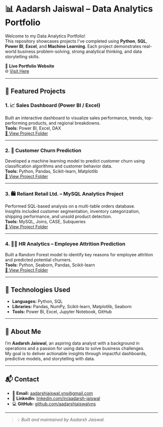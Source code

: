 # 📊 Aadarsh Jaiswal – Data Analytics Portfolio

Welcome to my Data Analytics Portfolio!  
This repository showcases projects I've completed using **Python**, **SQL**, **Power BI**, **Excel**, and **Machine Learning**. Each project demonstrates real-world business problem-solving, strong analytical thinking, and data storytelling skills.

🔗 **Live Portfolio Website**  
🌐 [Visit Here](https://aadarshjaiswalvns.github.io/Data-Analytics-Portfolio/)

---

## 💼 Featured Projects

### 1. 📈 Sales Dashboard (Power BI / Excel)
Built an interactive dashboard to visualize sales performance, trends, top-performing products, and regional breakdowns.  
**Tools:** Power BI, Excel, DAX  
[📂 View Project Folder](https://github.com/aadarshjaiswalvns/PowerBI-Superstore-Sales-Dashbaord)

---

### 2. 🔁 Customer Churn Prediction
Developed a machine learning model to predict customer churn using classification algorithms and customer behavior data.  
**Tools:** Python, Pandas, Scikit-learn, Matplotlib  
[📂 View Project Folder](https://github.com/aadarshjaiswalvns/Customer-Churn-Prediction)

---

### 3. 🛍️ Reliant Retail Ltd. – MySQL Analytics Project
Performed SQL-based analysis on a multi-table orders database.  
Insights included customer segmentation, inventory categorization, shipping performance, and unsold product detection.  
**Tools:** MySQL, Joins, CASE, Subqueries  
[📂 View Project Folder](https://github.com/aadarshjaiswalvns/Reliant-Retail-Ltd-MySQL-Analytics-Project)

---

### 4. 🧑‍💼 HR Analytics – Employee Attrition Prediction
Built a Random Forest model to identify key reasons for employee attrition and predicted potential churners.  
**Tools:** Python, Seaborn, Pandas, Scikit-learn  
[📂 View Project Folder](https://github.com/aadarshjaiswalvns/HR-Analytics-Employee-Attrition-Prediction)

---

## 🧰 Technologies Used

- **Languages:** Python, SQL  
- **Libraries:** Pandas, NumPy, Scikit-learn, Matplotlib, Seaborn  
- **Tools:** Power BI, Excel, Jupyter Notebook, GitHub  

---

## 🙋 About Me

I’m **Aadarsh Jaiswal**, an aspiring data analyst with a background in operations and a passion for using data to solve business challenges.  
My goal is to deliver actionable insights through impactful dashboards, predictive models, and storytelling with data.

---

## 📬 Contact

- 📧 **Email:** [aadarshjaiswal.vns@gmail.com](mailto:aadarshjaiswal.vns@gmail.com)  
- 🔗 **LinkedIn:** [linkedin.com/in/aadarsh-jaiswal](https://linkedin.com/in/aadarsh-jaiswal)  
- 💻 **GitHub:** [github.com/aadarshjaiswalvns](https://github.com/aadarshjaiswalvns)  

---

> 💡 *Built and maintained by Aadarsh Jaiswal.*
